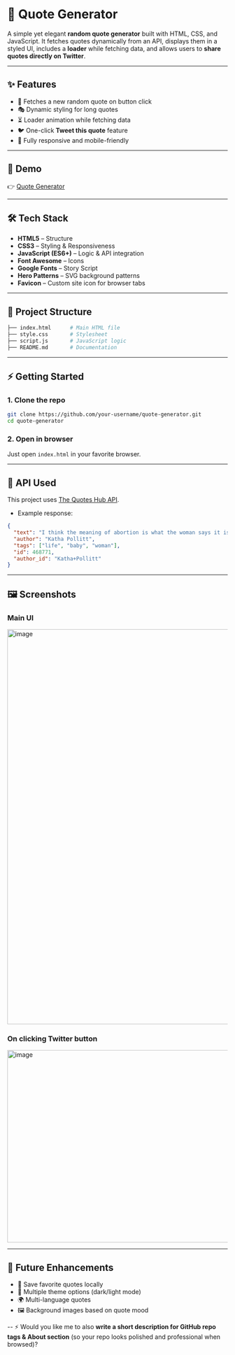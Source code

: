 
# 📖 Quote Generator

A simple yet elegant **random quote generator** built with HTML, CSS, and JavaScript.
It fetches quotes dynamically from an API, displays them in a styled UI, includes a **loader** while fetching data, and allows users to **share quotes directly on Twitter**.

---

## ✨ Features

* 🔄 Fetches a new random quote on button click
* 🎭 Dynamic styling for long quotes
* ⏳ Loader animation while fetching data
* 🐦 One-click **Tweet this quote** feature
* 📱 Fully responsive and mobile-friendly

---

## 🚀 Demo

👉 [Quote Generator](https://lakhmibhargavi.github.io/quote-generator/)

---

## 🛠️ Tech Stack

* **HTML5** – Structure
* **CSS3** – Styling & Responsiveness
* **JavaScript (ES6+)** – Logic & API integration
* **Font Awesome** – Icons
* **Google Fonts** – Story Script
* **Hero Patterns** – SVG background patterns
* **Favicon** – Custom site icon for browser tabs

---

## 📂 Project Structure

```bash
├── index.html      # Main HTML file
├── style.css       # Stylesheet
├── script.js       # JavaScript logic
├── README.md       # Documentation
```

---

## ⚡ Getting Started

### 1. Clone the repo

```bash
git clone https://github.com/your-username/quote-generator.git
cd quote-generator
```

### 2. Open in browser

Just open `index.html` in your favorite browser.


---

## 🔧 API Used

This project uses [The Quotes Hub API](https://thequoteshub.com/api/).

* Example response:

```json
{
  "text": "I think the meaning of abortion is what the woman says it is...",
  "author": "Katha Pollitt",
  "tags": ["life", "baby", "woman"],
  "id": 468771,
  "author_id": "Katha+Pollitt"
}
```

---

## 🖼️ Screenshots

### Main UI

<img width="1915" height="903" alt="image" src="https://github.com/user-attachments/assets/89740c5c-54b5-42db-8e2f-26ea38ea6c00" />


### On clicking Twitter button

<img width="1001" height="440" alt="image" src="https://github.com/user-attachments/assets/729ec3cf-97a2-4360-b203-694cfbc3f2df" />

---

## 🔮 Future Enhancements

* 💾 Save favorite quotes locally
* 🎨 Multiple theme options (dark/light mode)
* 🌍 Multi-language quotes
* 🖼️ Background images based on quote mood

--
⚡ Would you like me to also **write a short description for GitHub repo tags & About section** (so your repo looks polished and professional when browsed)?
